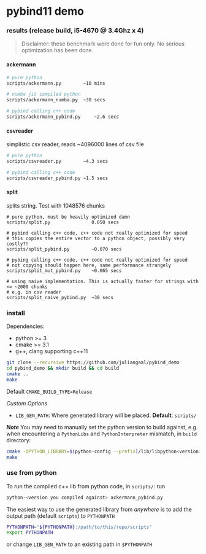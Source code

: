 # pybind11 demo

### results (release build, i5-4670 @ 3.4Ghz x 4)

> Disclaimer: these benchmark were done for fun only. No serious optimization has been done.

#### ackermann
```bash
# pure python
scripts/ackermann.py		~10 mins

# numba jit compiled python
scripts/ackermann_numba.py 	~30 secs

# pybind calling c++ code
scripts/ackermann_pybind.py 	~2.6 secs 
```

#### csvreader
simplistic csv reader, reads ~4096000 lines of csv file
```bash
# pure python
scripts/csvreader.py        ~4.3 secs

# pybind calling c++ code
scripts/csvreader_pybind.py ~1.5 secs
```

#### split
splits string. Test with 1048576 chunks
```
# pure python, must be heavily optimized damn
scripts/split.py               0.050 secs

# pybind calling c++ code, c++ code not really optimized for speed
# this copies the entire vector to a python object, possibly very costly?!
scripts/split_pybind.py	       ~0.070 secs

# pybing calling c++ code, c++ code not really optimized for speed
# not copying should happen here, same performance strangely
scripts/split_mut_pybind.py    ~0.065 secs  

# using naive implementation. This is actually faster for strings with <= ~2000 chunks
# e.g. in csv reader
scripts/split_naive_pybind.py  ~38 secs
```

### install
Dependencies:
* python >= 3
* cmake >= 3.1
* g++, clang supporting c++11

```bash
git clone --recursive https://github.com/juliangaal/pybind_demo
cd pybind_demo && mkdir build && cd build
cmake ..
make 
```
Default `CMAKE_BUILD_TYPE=Release`

*Custom Options*
* `LIB_GEN_PATH`: Where generated library will be placed. **Default**: `scripts/`

***Note***
You may need to manually set the python version to build against, e.g. when encountering a `PythonLibs` and `PythonInterpreter` mismatch, in `build` directory:
```bash
cmake -DPYTHON_LIBRARY=$(python-config --prefix)/lib/libpython<version>.dylib -DPYTHON_INCLUDE_DIR=$(python-config --prefix)/include/python<version> ..
make
```

### use from python
To run the compiled c++ lib from python code, in `scripts/`: run 
``` bash
python-<version you compiled against> ackermann_pybind.py
```

The easiest way to use the generated library from *anywhere* is to add the output path (default `scripts`) to `PYTHONPATH`
```bash
PYTHONPATH="${PYTHONPATH}:/path/to/this/repo/scripts"
export PYTHONPATH
```
or change `LIB_GEN_PATH` to an existing path in `$PYTHONPATH`
